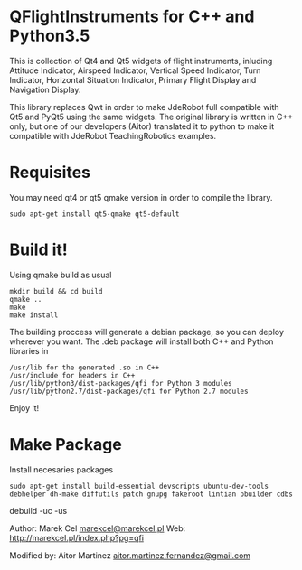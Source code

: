 # QFlightInstruments for C++ and Python3.5

This is collection of Qt4 and Qt5 widgets of flight instruments, inluding Attitude Indicator, Airspeed Indicator, Vertical Speed Indicator, Turn Indicator, Horizontal Situation Indicator, Primary Flight Display and Navigation Display.

This library replaces Qwt in order to make JdeRobot full compatible with Qt5 and PyQt5 using the same widgets.
The original library is written in C++ only, but one of our developers (Aitor) translated it to python to make it compatible with JdeRobot TeachingRobotics examples.

# Requisites

You may need qt4 or qt5 qmake version in order to compile the library.

    sudo apt-get install qt5-qmake qt5-default
    


# Build it!

Using qmake build as usual

    mkdir build && cd build
    qmake ..
    make
    make install
    
The building proccess will generate a debian package, so you can deploy wherever you want. The .deb package will install both C++ and Python libraries in

    /usr/lib for the generated .so in C++
    /usr/include for headers in C++
    /usr/lib/python3/dist-packages/qfi for Python 3 modules
    /usr/lib/python2.7/dist-packages/qfi for Python 2.7 modules
    
Enjoy it!




# Make Package

Install necesaries packages

    sudo apt-get install build-essential devscripts ubuntu-dev-tools debhelper dh-make diffutils patch gnupg fakeroot lintian pbuilder cdbs
    
debuild -uc -us


Author: Marek Cel <marekcel@marekcel.pl>
Web: http://marekcel.pl/index.php?pg=qfi

Modified by: Aitor Martinez <aitor.martinez.fernandez@gmail.com>
